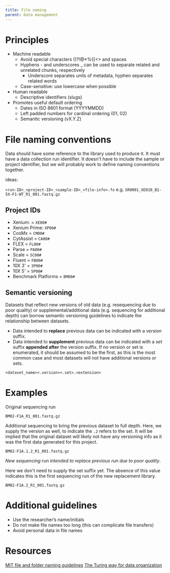 ```yaml
---
title: File naming
parent: Data management
---
```


# Principles

- Machine readable
    - Avoid special characters ()?\!@\*%{[<> and spaces
    - Hyphens - and underscores _ can be used to separate related and unrelated chunks, respectively
        - Underscore separates units of metadata, hyphen separates related words
    - Case-sensitive: use lowercase when possible
- Human readable
    - Descriptive identifiers (slugs) 
- Promotes useful default ordering
    - Dates in ISO 8601 format (YYYYMMDD)
    - Left padded numbers for cardinal ordering (01, 02)
    - Semantic versioning (vX.Y.Z)

# File naming conventions

Data should have some reference to the library used to produce it. It must have a data collection run identifier. It doesn't have to include the sample or project identifier, but we will probably work to define naming conventions together.

ideas:

`<run-ID>_<project-ID>_<sample-ID>_<file-info>.fo`
e.g.
`SR0001_XE010_B1-5X-F1-WT_R1_001.fastq.gz`

## Project IDs

*	Xenium: = `XE00#`
*   Xenium Prime: `XP00#`
*	CosMx = `CM00#`
*	CytAssist = `CA00#`
*	FLEX = `FL00#`
*	Parse = `PA00#`
*	Scale = `SC00#`
*	Fluent = `FB00#`
*	10X 3' = `3P00#`
*	10X 5' = `5P00#`
*	Benchmark Platforms = `BM00#`

## Semantic versioning

Datasets that reflect new versions of old data (e.g. resequencing due to poor quality) or supplemental/additional data (e.g. sequencing for additional depth) can borrow semantic versioning guidelines to indicate the relationship between datasets. 

- Data intended to **replace** previous data can be indicated with a *version* suffix.
- Data intended to **supplement** previous data can be indicated with a *set* suffix **appended after** the version suffix. 
If no version or set is enumerated, it should be assumed to be the first, as this is the most common case and most datasets will not have additional versions or sets. 

`<dataset_name><.version><.set>.<extension>`

# Examples

Original sequencing run

`BM02-F1A_R1_001.fastq.gz`

Additional sequencing to bring the previous dataset to full depth. Here, we supply the version as well, to indicate the `.2` refers to the set. It will be implied that the original dataset will likely not have any versioning info as it was the first data generated for this project.

`BM02-F1A.1.2_R1_001.fastq.gz`

*New sequencing run intended to replace previous run due to poor quality*. 

Here we don't need to supply the set suffix yet. The absence of this value indicates this is the first sequencing run of the new replacement library.

`BM02-F1A.2_R1_001.fastq.gz`



# Additional guidelines

- Use the researcher’s name/initials
- Do not make file names too long (this can complicate file transfers)
- Avoid personal data in file names

# Resources

[MIT file and folder naming guidelines](https://libraries.mit.edu/data-management/store/organize/)
[The Turing way for data organization](https://book.the-turing-way.org/reproducible-research/rdm/rdm-storage#rr-rdm-storage-organisation)